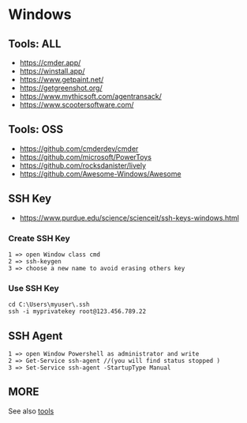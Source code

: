 
# Windows 

## Tools: ALL
- https://cmder.app/
- https://winstall.app/
- https://www.getpaint.net/
- https://getgreenshot.org/
- https://www.mythicsoft.com/agentransack/
- https://www.scootersoftware.com/

## Tools: OSS
- https://github.com/cmderdev/cmder
- https://github.com/microsoft/PowerToys
- https://github.com/rocksdanister/lively
- https://github.com/Awesome-Windows/Awesome

## SSH Key

- https://www.purdue.edu/science/scienceit/ssh-keys-windows.html

### Create SSH Key

```
1 => open Window class cmd
2 => ssh-keygen
3 => choose a new name to avoid erasing others key
```

### Use SSH Key

```
cd C:\Users\myuser\.ssh
ssh -i myprivatekey root@123.456.789.22
```

## SSH Agent

```
1 => open Window Powershell as administrator and write
2 => Get-Service ssh-agent //(you will find status stopped )
3 => Set-Service ssh-agent -StartupType Manual
```

## MORE

See also [tools](https://github.com/pegaltier/utils-dev/blob/master/utils-tools.md)